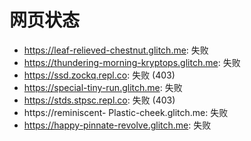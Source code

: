 # 网页状态
- https://leaf-relieved-chestnut.glitch.me: 失败
- https://thundering-morning-kryptops.glitch.me: 失败
- https://ssd.zockq.repl.co: 失败 (403)
- https://special-tiny-run.glitch.me: 失败
- https://stds.stpsc.repl.co: 失败 (403)
- https://reminiscent- Plastic-cheek.glitch.me: 失败
- https://happy-pinnate-revolve.glitch.me: 失败
